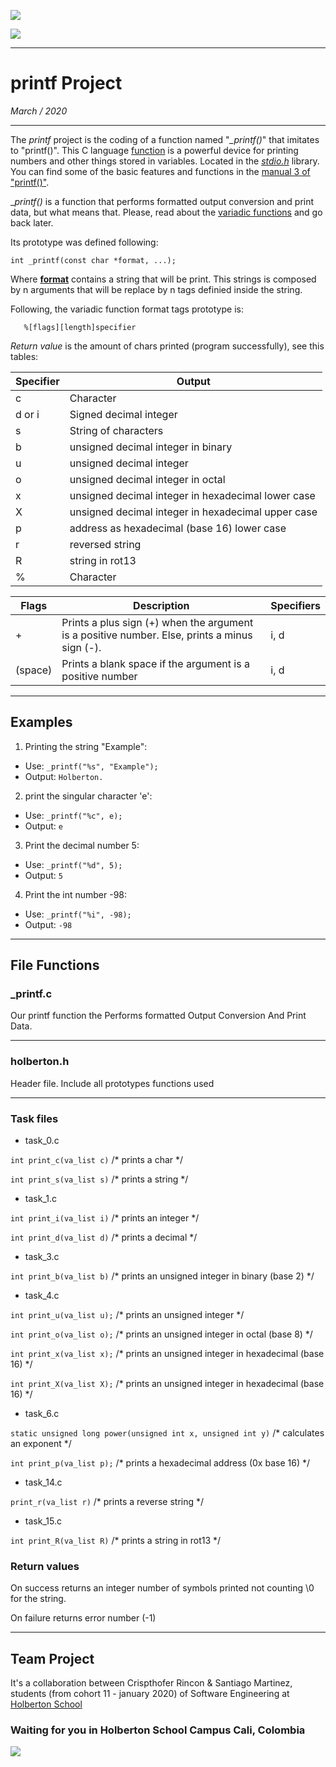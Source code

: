![](https://assets.holbertonschool.com/school_event_types/photos/000/000/011/regular/IMG_3198.jpg?1574094855)

![](https://rails-assets.holbertonschool.com/assets/logos/holberton-school-logo_tablet-1-04810483bf8b1cf6eb253405d5b35dbed5fd303a896eba7f9b2d53c7d4690fe5.png)
________________________________________________________________________________
# printf Project
*March / 2020*
__________________________________________________
The *printf* project is the coding of a function named "*_printf()*" that imitates to "printf()". This C language [function](https://www.cypress.com/file/54761/download) is a powerful device for printing numbers and other things stored in variables.   Located in the [_stdio.h_](https://es.wikipedia.org/wiki/Stdio.h) library. You can find some of the basic features and functions in the [manual 3 of "printf()"](http://man7.org/linux/man-pages/man3/printf.3.html).

__printf()_ is a function that performs formatted output conversion and print data, but what means that. Please, read about the [variadic functions](https://en.cppreference.com/w/c/variadic) and go back later.

Its prototype was defined following:

``
	int _printf(const char *format, ...);
``

Where [**format**](http://www.cplusplus.com/forum/beginner/148436/) contains a string that will be print. This strings is composed by n arguments that will be replace by n tags definied inside the string.

Following, the variadic function format tags prototype is:

	   %[flags][length]specifier

*Return value* is the amount of chars printed (program successfully), see this tables:

| Specifier | Output |
| ------------- | ------------- |
| c | Character  |
| d or i | Signed decimal integer |
| s | String of characters |
| b | unsigned decimal integer in binary |
| u | unsigned decimal integer |
| o | unsigned decimal integer in octal |
| x | unsigned decimal integer in hexadecimal lower case |
| X | unsigned decimal integer in hexadecimal upper case |
| p | address as hexadecimal (base 16) lower case |
| r | reversed string |
| R | string in rot13 |
| %  | Character |


| Flags | Description | Specifiers |
| ------------- | ------------- | ------------- |
| +  | Prints a plus sign (+) when the argument is a positive number. Else, prints a minus sign (-). | i, d |
| (space) | Prints a blank space if the argument is a positive number | i, d |

------------

## Examples

1. Printing the string "Example":
+ Use: `_printf("%s", "Example");`
+ Output: `Holberton.`

2. print the singular character 'e':
+ Use: `_printf("%c", e);`
+ Output: `e`
3. Print the decimal number 5:
+ Use: `_printf("%d", 5);`
+ Output: `5`

4. Print the int number -98:
+ Use: `_printf("%i", -98);`
+ Output: `-98`

------------

## File Functions

### _printf.c
Our printf function the Performs formatted Output Conversion And Print Data.

------------

### holberton.h
Header file. Include all prototypes functions used

------------
### Task files

* task_0.c

`int print_c(va_list c)` /* prints a char */

`int print_s(va_list s)` /* prints a string */

* task_1.c

`int print_i(va_list i)` /* prints an integer */

`int print_d(va_list d)` /* prints a decimal */

* task_3.c

`int print_b(va_list b)` /* prints an unsigned integer in binary (base 2) */

* task_4.c

`int print_u(va_list u);` /* prints an unsigned integer */

`int print_o(va_list o);` /* prints an unsigned integer in octal (base 8) */

`int print_x(va_list x);` /* prints an unsigned integer in hexadecimal (base 16) */

`int print_X(va_list X);` /* prints an unsigned integer in hexadecimal (base 16) */

* task_6.c

`static unsigned long power(unsigned int x, unsigned int y)` /* calculates an exponent */

`int print_p(va_list p);` /* prints a hexadecimal address (0x base 16) */

* task_14.c

`print_r(va_list r)` /* prints a reverse string */

* task_15.c

`int print_R(va_list R)` /* prints a string in rot13 */

### Return values

On success returns an integer number of symbols printed not counting \\0 for the string.

On failure returns error number (-1)

------------
## Team Project

It's a collaboration between Crispthofer Rincon & Santiago Martinez, students (from cohort 11 - january 2020) of Software Engineering at [Holberton School](https://www.holbertonschool.com/)

### Waiting for you in Holberton School Campus Cali, Colombia
![](https://assets.holbertonschool.com/media_images/files/000/000/822/original/hero-2165.jpg)